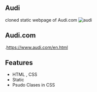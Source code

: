 ## Audi
cloned static webpage of Audi.com
![audi](https://github.com/Sajal-techie/Audi/assets/147618636/ef358fd4-4a12-45b6-9736-3be19853a3b1)



## Audi.com 
.https://www.audi.com/en.html

## Features

- HTML , CSS
- Static
- Psudo Clases in CSS

